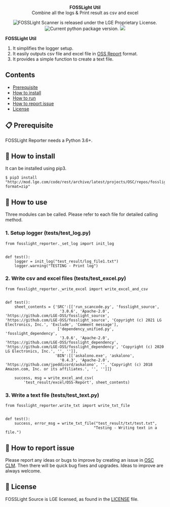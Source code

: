 <p align="center">
  <strong>FOSSLight Util</strong><br>
  Combine all the logs & Print result as csv and excel
</p>

<p align="center">
    <img src="https://img.shields.io/badge/license-LGE-orange.svg" alt="FOSSLight Scanner is released under the LGE Proprietary License." />
    <img src="https://img.shields.io/badge/pypi-v0.1-brightgreen.svg" alt="Current python package version." />
    <img src="https://img.shields.io/badge/python-3.6+-blue.svg" />
</p>

**FOSSLight Util** 
1. It simplifies the logger setup.
2. It easily outputs csv file and excel file in [OSS Report][or] format.
3. It provides a simple function to create a text file.

[or]: http://collab.lge.com/main/x/xDHlFg

## Contents

- [Prerequisite](#-prerequisite)
- [How to install](#-how-to-install)
- [How to run](#-how-to-run)
- [How to report issue](#-how-to-report-issue)
- [License](#-license)


## 📋 Prerequisite

FOSSLight Reporter needs a Python 3.6+.

## 🎉 How to install

It can be installed using pip3. 

```
$ pip3 install "http://mod.lge.com/code/rest/archive/latest/projects/OSC/repos/fosslight_reporter/archive?format=zip" 
```

## 🚀 How to use

Three modules can be called. Please refer to each file for detailed calling method.

   
### 1. Setup logger (tests/test_log.py)
```
from fosslight_reporter._set_log import init_log


def test():
    logger = init_log("test_result/log_file1.txt")
    logger.warning("TESTING - Print log")
```
  
### 2. Write csv and excel files (tests/test_excel.py)
```
from fosslight_reporter._write_excel import write_excel_and_csv


def test():
    sheet_contents = {'SRC':[['run_scancode.py', 'fosslight_source',
                        '3.0.6', 'Apache-2.0',  'https://github.com/LGE-OSS/fosslight_source', 'https://github.com/LGE-OSS/fosslight_source', 'Copyright (c) 2021 LG Electronics, Inc.', 'Exclude', 'Comment message'],
                       ['dependency_unified.py', 'fosslight_dependency',
                        '3.0.6', 'Apache-2.0',  'https://github.com/LGE-OSS/fosslight_dependency', 'https://github.com/LGE-OSS/fosslight_dependency', 'Copyright (c) 2020 LG Electronics, Inc.', '', '']],
                      'BIN':[['askalono.exe', 'askalono',
                        '0.4.3', 'Apache-2.0', 'https://github.com/jpeddicord/askalono', '', 'Copyright (c) 2018 Amazon.com, Inc. or its affiliates.', '', '']]}

    success, msg = write_excel_and_csv(
        'test_result/excel/OSS-Report', sheet_contents)
```
  
### 3. Write a text file (tests/test_text.py)
```
from fosslight_reporter.write_txt import write_txt_file


def test():
    success, error_msg = write_txt_file("test_result/txt/test.txt",
                                       "Testing - Writing text in a file.")
```
## 👏 How to report issue

Please report any ideas or bugs to improve by creating an issue in [OSC CLM][cl]. Then there will be quick bug fixes and upgrades. Ideas to improve are always welcome.

[cl]: http://clm.lge.com/issue/browse/OSC

## 📄 License

FOSSLight Source is LGE licensed, as found in the [LICENSE][l] file.

[l]: http://mod.lge.com/code/projects/OSC/repos/fosslight_reporter/browse/LICENSE

